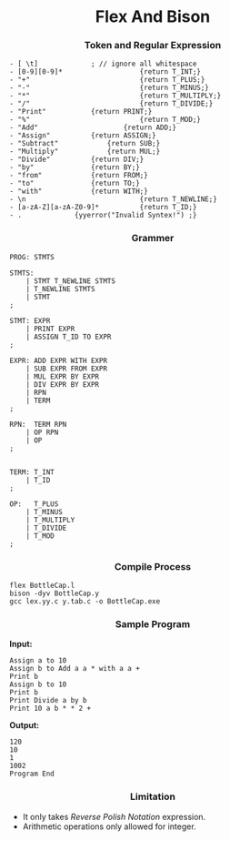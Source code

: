 <h1 align = "center">Flex And Bison</h1>


<h3 align = "center">Token and Regular Expression</h3>

```
- [ \t]   			; // ignore all whitespace
- [0-9][0-9]*               	{return T_INT;}
- "+"                       	{return T_PLUS;}
- "-"                       	{return T_MINUS;}
- "*"                       	{return T_MULTIPLY;}
- "/"                       	{return T_DIVIDE;}
- "Print"			{return PRINT;}
- "%"                       	{return T_MOD;}
- "Add"	                 	{return ADD;}
- "Assign"			{return ASSIGN;}
- "Subtract"			{return SUB;}
- "Multiply"			{return MUL;}
- "Divide"			{return DIV;}
- "by"				{return BY;}
- "from"			{return FROM;}
- "to"				{return TO;}
- "with"			{return WITH;}
- \n                        	{return T_NEWLINE;}
- [a-zA-Z][a-zA-Z0-9]*      	{return T_ID;}
- .				{yyerror("Invalid Syntex!") ;}
```

<h3 align = "center">Grammer</h3>

~~~
PROG: STMTS	

STMTS:					   
	| STMT T_NEWLINE STMTS 
	| T_NEWLINE STMTS
	| STMT 					
;

STMT: EXPR
	| PRINT EXPR			 
	| ASSIGN T_ID TO EXPR 	 
;

EXPR: ADD EXPR WITH EXPR 	 
	| SUB EXPR FROM EXPR 	 
	| MUL EXPR BY EXPR 		 
	| DIV EXPR BY EXPR 		 	
	| RPN					 
	| TERM 					 
;

RPN:  TERM RPN				 
	| OP RPN				 
	| OP					 
;
 

TERM: T_INT					 
	| T_ID 					 
;

OP:   T_PLUS				 
    | T_MINUS				 
    | T_MULTIPLY			 
    | T_DIVIDE				 
    | T_MOD					 
;

~~~

<h3 align = "center">Compile Process</h3>

```
flex BottleCap.l
bison -dyv BottleCap.y
gcc lex.yy.c y.tab.c -o BottleCap.exe
```

<h3 align = "center">Sample Program</h3>
<b>Input:</b>

```
Assign a to 10
Assign b to Add a a * with a a +
Print b
Assign b to 10
Print b
Print Divide a by b
Print 10 a b * * 2 +
```

<b>Output:</b>
```
120
10
1
1002
Program End
```

<h3 align = "center">Limitation </h3>

- It only takes <i>Reverse Polish Notation</i>  expression.
- Arithmetic operations only allowed for integer.

